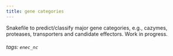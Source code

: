 ```yaml
---
title: gene categories
---
```



Snakefile to predict/classify major gene categories, e.g., cazymes, proteases, transporters and candidate effectors. Work in progress.

###### tags: `enec_nc`


